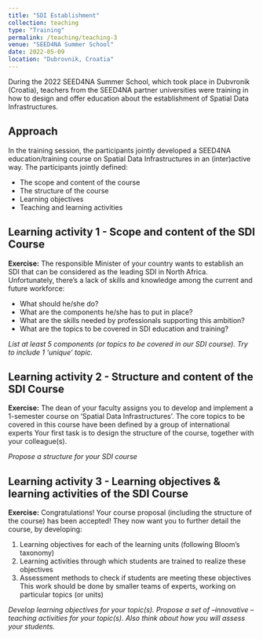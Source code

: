 ```yaml
---
title: "SDI Establishment"
collection: teaching
type: "Training"
permalink: /teaching/teaching-3
venue: "SEED4NA Summer School"
date: 2022-05-09
location: "Dubrovnik, Croatia"
---
```


During the 2022 SEED4NA Summer School, which took place in Dubvronik (Croatia), teachers from the SEED4NA partner universities were training in how to design and offer education about the establishment of Spatial Data Infrastructures.  

## Approach
In the training session, the participants jointly developed a SEED4NA education/training course on Spatial Data Infrastructures in an (inter)active way. The participants jointly defined:
* The scope and content of the course
* The structure of the course
* Learning objectives
* Teaching and learning activities

## Learning activity 1 - Scope and content of the SDI Course
**Exercise:** The responsible Minister of your country wants to establish an SDI that can be considered as the leading SDI in North Africa. Unfortunately, there’s a lack of skills and knowledge among the current and future workforce:
* What should he/she do?
* What are the components he/she has to put in place?
* What are the skills needed by professionals supporting this ambition?
* What are the topics to be covered in SDI education and training?

_List at least 5 components (or topics to be covered in our SDI course). Try to include 1 ‘unique’ topic._

## Learning activity 2 - Structure and content of the SDI Course
**Exercise:** The dean of your faculty assigns you to develop and implement a 1-semester course on ‘Spatial Data Infrastructures’. The core topics to be covered in this course have been defined by a group of international experts Your first task is to design the structure of the course, together with your colleague(s).

_Propose a structure for your SDI course_

## Learning activity 3 - Learning objectives & learning activities of the SDI Course
**Exercise:** Congratulations! Your course proposal (including the structure of the course) has been accepted! They now want you to further detail the course, by developing:
1. Learning objectives for each of the learning units (following Bloom’s taxonomy)
2. Learning activities through which students are trained to realize these objectives
3. Assessment methods to check if students are meeting these objectives
This work should be done by smaller teams of experts, working on particular topics (or units)

_Develop learning objectives for your topic(s). Propose a set of –innovative –teaching activities for your topic(s). Also think about how you will assess your students._


